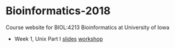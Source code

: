 # Bioinformatics-2018
Course website for BIOL:4213 Bioinformatics at University of Iowa

- Week 1, Unix Part I [slides](https://docs.google.com/presentation/d/1wDUDIwAag1sEJtDg2Yv-GNimg_rYhbLgJAl_zrREqIw/edit?usp=sharing) [workshop](workshops/W1-Unix-a.md)
